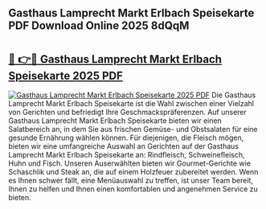 ## Gasthaus Lamprecht Markt Erlbach Speisekarte PDF Download Online 2025 8dQqM

# <h2><a href="http://gc8mhb.nevu.top/?p=Gasthaus+Lamprecht+Markt+Erlbach+Speisekarte">🔗 👉🔴 Gasthaus Lamprecht Markt Erlbach Speisekarte 2025 PDF</a></h2>

[![Gasthaus Lamprecht Markt Erlbach Speisekarte 2025 PDF](https://i.imgur.com/dBaPXMq.png)](http://gc8mhb.nevu.top/?p=Gasthaus+Lamprecht+Markt+Erlbach+Speisekarte)
Die Gasthaus Lamprecht Markt Erlbach Speisekarte ist die Wahl zwischen einer Vielzahl von Gerichten und befriedigt Ihre Geschmackspräferenzen. Auf unserer Gasthaus Lamprecht Markt Erlbach Speisekarte bieten wir einen Salatbereich an, in dem Sie aus frischen Gemüse- und Obstsalaten für eine gesunde Ernährung wählen können. Für diejenigen, die Fleisch mögen, bieten wir eine umfangreiche Auswahl an Gerichten auf der Gasthaus Lamprecht Markt Erlbach Speisekarte an: Rindfleisch, Schweinefleisch, Huhn und Fisch. Unseren Auserwählten bieten wir Gourmet-Gerichte wie Schaschlik und Steak an, die auf einem Holzfeuer zubereitet werden. Wenn es Ihnen schwer fällt, eine Menüauswahl zu treffen, ist unser Team bereit, Ihnen zu helfen und Ihnen einen komfortablen und angenehmen Service zu bieten.
